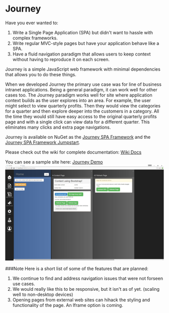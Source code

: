 # Journey
Have you ever wanted to:
   1. Write a Single Page Application (SPA) but didn't want to hassle with complex frameworks.
   2. Write regular MVC-style pages but have your application behave like a SPA.
   3. Have a fluid navigation paradigm that allows users to keep context without having to reproduce it on each screen.

Journey is a simple JavaScript web framework with minimal dependencies that allows you to do these things.

When we developed Journey the primary use case was for line of business intranet applications. Being a general paradigm, it can work well for other cases too. The Journey paradigm works well for site where application context builds as the user explores into an area. For example, the user might select to view quarterly profits. Then they would view the categories for a quarter and then explore deeper into the customers in a category. All the time they would still have easy access to the original quarterly profits page and with a single click can view data for a different quarter. This eliminates many clicks and extra page navigations.

Journey is available on NuGet as the [Journey SPA Framework](https://www.nuget.org/packages/Intellitect.Journey/) and the [Journey SPA Framework Jumpstart](https://www.nuget.org/packages/Intellitect.Journey.Jumpstart/). 

Please check out the wiki for complete documentation: [Wiki Docs](https://github.com/IntelliTect/journey/wiki/Home)

You can see a sample site here: [Journey Demo](http://journeydemo.azurewebsites.net/Journey)
![Journey Screenshot](JourneyScreenShot.jpg "Journey Screenshot")

###Note
Here is a short list of some of the features that are planned: 
   1. We continue to find and address navigation issues that were not forseen use cases.
   2. We would really like this to be responsive, but it isn't as of yet. (scaling well to non-desktop devices)
   3. Opening pages from external web sites can hihack the styling and functionality of the page. An Iframe option is coming.
